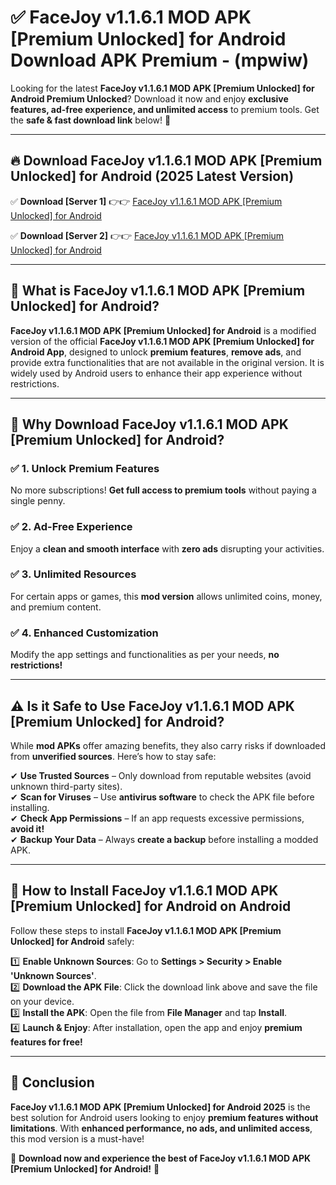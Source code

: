 
# ✅ FaceJoy v1.1.6.1 MOD APK [Premium Unlocked] for Android Download APK Premium -  (mpwiw) 

Looking for the latest **FaceJoy v1.1.6.1 MOD APK [Premium Unlocked] for Android Premium Unlocked**? Download it now and enjoy **exclusive features, ad-free experience, and unlimited access** to premium tools. Get the **safe & fast download link** below! 🚀

---

## 🔥 Download FaceJoy v1.1.6.1 MOD APK [Premium Unlocked] for Android (2025 Latest Version)

✅ **Download [Server 1]** 👉👉 [FaceJoy v1.1.6.1 MOD APK [Premium Unlocked] for Android ](https://apkcomod.com?title=FaceJoy_v1.1.6.1_MOD_APK_[Premium_Unlocked]_for_Android)  

✅ **Download [Server 2]** 👉👉 [FaceJoy v1.1.6.1 MOD APK [Premium Unlocked] for Android ](https://apkcomod.com?title=FaceJoy_v1.1.6.1_MOD_APK_[Premium_Unlocked]_for_Android)  


---

## 📌 What is FaceJoy v1.1.6.1 MOD APK [Premium Unlocked] for Android?

**FaceJoy v1.1.6.1 MOD APK [Premium Unlocked] for Android** is a modified version of the official **FaceJoy v1.1.6.1 MOD APK [Premium Unlocked] for Android App**, designed to unlock **premium features**, **remove ads**, and provide extra functionalities that are not available in the original version. It is widely used by Android users to enhance their app experience without restrictions.

---

## 🌟 Why Download FaceJoy v1.1.6.1 MOD APK [Premium Unlocked] for Android?

### ✅ 1. Unlock Premium Features
No more subscriptions! **Get full access to premium tools** without paying a single penny.

### ✅ 2. Ad-Free Experience
Enjoy a **clean and smooth interface** with **zero ads** disrupting your activities.

### ✅ 3. Unlimited Resources
For certain apps or games, this **mod version** allows unlimited coins, money, and premium content.

### ✅ 4. Enhanced Customization
Modify the app settings and functionalities as per your needs, **no restrictions!**

---

## ⚠️ Is it Safe to Use FaceJoy v1.1.6.1 MOD APK [Premium Unlocked] for Android?

While **mod APKs** offer amazing benefits, they also carry risks if downloaded from **unverified sources**. Here’s how to stay safe:

✔ **Use Trusted Sources** – Only download from reputable websites (avoid unknown third-party sites).  
✔ **Scan for Viruses** – Use **antivirus software** to check the APK file before installing.  
✔ **Check App Permissions** – If an app requests excessive permissions, **avoid it!**  
✔ **Backup Your Data** – Always **create a backup** before installing a modded APK.

---

## 📲 How to Install FaceJoy v1.1.6.1 MOD APK [Premium Unlocked] for Android on Android

Follow these steps to install **FaceJoy v1.1.6.1 MOD APK [Premium Unlocked] for Android** safely:

1️⃣ **Enable Unknown Sources**: Go to **Settings > Security > Enable 'Unknown Sources'**.  
2️⃣ **Download the APK File**: Click the download link above and save the file on your device.  
3️⃣ **Install the APK**: Open the file from **File Manager** and tap **Install**.  
4️⃣ **Launch & Enjoy**: After installation, open the app and enjoy **premium features for free!**

---

## 🚀 Conclusion

**FaceJoy v1.1.6.1 MOD APK [Premium Unlocked] for Android 2025** is the best solution for Android users looking to enjoy **premium features without limitations**. With **enhanced performance, no ads, and unlimited access**, this mod version is a must-have!

🔻 **Download now and experience the best of FaceJoy v1.1.6.1 MOD APK [Premium Unlocked] for Android!** 🔻

